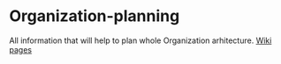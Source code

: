 # Organization-planning
All information that will help to plan whole Organization arhitecture. [Wiki pages](https://github.com/CAT-BBT-Slovenia/Organization-planning/wiki)
